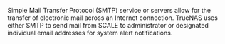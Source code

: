 &NewLine;

Simple Mail Transfer Protocol (SMTP) service or servers allow for the transfer of electronic mail across an Internet connection.
TrueNAS uses either SMTP to send mail from SCALE to administrator or designated individual email addresses for system alert notifications.

